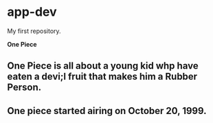 # app-dev
My first repository.

**One Piece**
## One Piece is all about a young kid whp have eaten a devi;l fruit that makes him a Rubber Person.
## One piece started airing on October 20, 1999.

